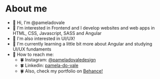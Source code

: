 # About me

- :star2: Hi, I'm @pameladovale
- :star2: I'm interested in Frontend and I develop websites and web apps in HTML, CSS, Javascript, SASS and Angular
- :star2: I'm also interested in UI/UX!
- :star2: I'm currently learning a little bit more about Angular and studying UI/UX fundaments
- :star2: How to reach me:
  - :four_leaf_clover: Instagram: [@pameladovaledesign](https://www.instagram.com/pameladovaledesign/)
  - :four_leaf_clover: Linkedin: [pamela-do-vale](https://www.linkedin.com/in/pamela-do-vale/)
  - :four_leaf_clover: Also, check my portfolio on [Behance!](https://www.behance.net/pameladovale)
